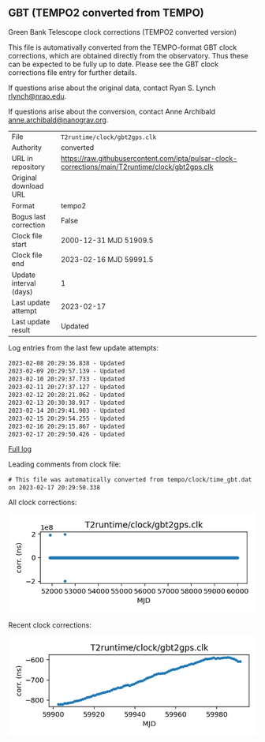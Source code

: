 
## GBT (TEMPO2 converted from TEMPO)

Green Bank Telescope clock corrections (TEMPO2 converted version)

This file is automativally converted from the TEMPO-format GBT
clock corrections, which are obtained directly from the observatory.
Thus these can be expected to be fully up to date. Please see the
GBT clock corrections file entry for further details.

If questions arise about the original data, contact Ryan S. Lynch
<rlynch@nrao.edu>.

If questions arise about the conversion, contact Anne Archibald
<anne.archibald@nanograv.org>.

|     |     |
|:--- |:--- |
| File | `T2runtime/clock/gbt2gps.clk` |
| Authority | converted |
| URL in repository | <https://raw.githubusercontent.com/ipta/pulsar-clock-corrections/main/T2runtime/clock/gbt2gps.clk> |
| Original download URL | <None> |
| Format | tempo2 |
| Bogus last correction | False |
| Clock file start | 2000-12-31 MJD 51909.5 |
| Clock file end | 2023-02-16 MJD 59991.5 |
| Update interval (days) | 1 |
| Last update attempt | 2023-02-17 |
| Last update result | Updated |

Log entries from the last few update attempts:
```
2023-02-08 20:29:36.838 - Updated
2023-02-09 20:29:57.139 - Updated
2023-02-10 20:29:37.733 - Updated
2023-02-11 20:27:37.127 - Updated
2023-02-12 20:28:21.062 - Updated
2023-02-13 20:30:38.917 - Updated
2023-02-14 20:29:41.903 - Updated
2023-02-15 20:29:54.255 - Updated
2023-02-16 20:29:15.867 - Updated
2023-02-17 20:29:50.426 - Updated
```
[Full log](https://raw.githubusercontent.com/ipta/pulsar-clock-corrections/main/log/T2runtime/clock/gbt2gps.clk.log)

Leading comments from clock file:

    # This file was automatically converted from tempo/clock/time_gbt.dat on 2023-02-17 20:29:50.338



All clock corrections:

![plot of all clock corrections](gbt2gps.clk.png "All corrections")

Recent clock corrections:

![plot of recent clock corrections](gbt2gps.clk.short.png "Recent corrections")

